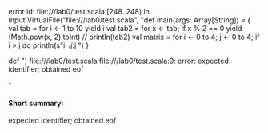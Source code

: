 error id: file://<WORKSPACE>/lab0/test.scala:[248..248) in Input.VirtualFile("file://<WORKSPACE>/lab0/test.scala", "def main(args: Array[String]) = {
  val tab = for i <- 1 to 10 yield i
  val tab2 = for x <- tab; if x % 2 == 0 yield (Math.pow(x, 2).toInt)
  // println(tab2)
  val matrix = for i <- 0 to 4; j <- 0 to 4; if i > j do println(s"i: $i j:$j ")
}

def
")
file://<WORKSPACE>/lab0/test.scala
file://<WORKSPACE>/lab0/test.scala:9: error: expected identifier; obtained eof

^
#### Short summary: 

expected identifier; obtained eof